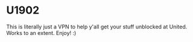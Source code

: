 # U1902
This is literally just a VPN to help y'all get your stuff unblocked at United. Works to an extent. Enjoy! :)
